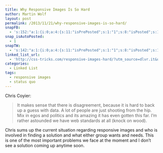 ```yaml
---
title: Why Responsive Images Is So Hard
author: Martin Wolf
layout: post
permalink: /2013/11/21/why-responsive-images-is-so-hard/
snapFB:
  - 's:152:"a:1:{i:0;a:4:{s:11:"isPrePosted";s:1:"1";s:8:"isPosted";s:1:"1";s:4:"pgID";s:28:"1607117196_10201010553618505";s:5:"pDate";s:19:"2013-11-21 08:38:09";}}";'
snap_isAutoPosted:
  - 1
snapTW:
  - 's:142:"a:1:{i:0;a:4:{s:11:"isPrePosted";s:1:"1";s:8:"isPosted";s:1:"1";s:4:"pgID";s:18:"403442194184687616";s:5:"pDate";s:19:"2013-11-21 08:38:09";}}";'
linked_list_url:
  - 'http://css-tricks.com/responsive-images-hard/?utm_source=dlvr.it&utm_medium=twitter'
categories:
  - Linked List
tags:
  - responsive images
  - status quo
---
```

<p class="linked-list-quote-author">
  Chris Coyier:
</p>

> It makes sense that there is disagreement, because it is hard to back up a guess with data. A lot of people are just shooting from the hip. Mix in egos and politics and its amazing it has even gotten this far. I&#8217;m rather astounded we have web standards at all (knock on wood).

Chris sums up the current situation regarding responsive images and who is involved in finding a solution and what either group wants and needs. This is one of the most important problems we face at the moment and I don&#8217;t see a solution coming up anytime soon.